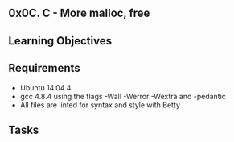 0x0C. C - More malloc, free
---
Learning Objectives
---
Requirements
---
- Ubuntu 14.04.4
- gcc 4.8.4 using the flags -Wall -Werror -Wextra and -pedantic
- All files are linted for syntax and style with Betty

Tasks
---

